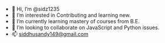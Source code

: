 - 👋 Hi, I’m @sidz1235
- 👀 I’m interested in Contributing and learning new.
- 🌱 I’m currently learning mastery of courses from B.E.
- 💞️ I’m looking to collaborate on JavaScript and Python issues.
- 📫 siddhusandy149@gmail.com

<!---
sidz1235/sidz1235 is a ✨ special ✨ repository because its `README.md` (this file) appears on your GitHub profile.
You can click the Preview link to take a look at your changes.
--->
